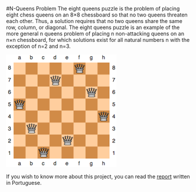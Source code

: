 #N-Queens Problem
The eight queens puzzle is the problem of placing eight chess queens on an 8×8 chessboard so that no two queens threaten each other. Thus, a solution requires that no two queens share the same row, column, or diagonal. The eight queens puzzle is an example of the more general n queens problem of placing n non-attacking queens on an n×n chessboard, for which solutions exist for all natural numbers n with the exception of n=2 and n=3.

![](https://github.com/jaimedantas/N-Queens/blob/master/n-queen_2.png)

If you wish to know more about this project, you can read the [report](https://github.com/jaimedantas/N-Queens/blob/master/full_report.pdf) written in Portuguese. 
